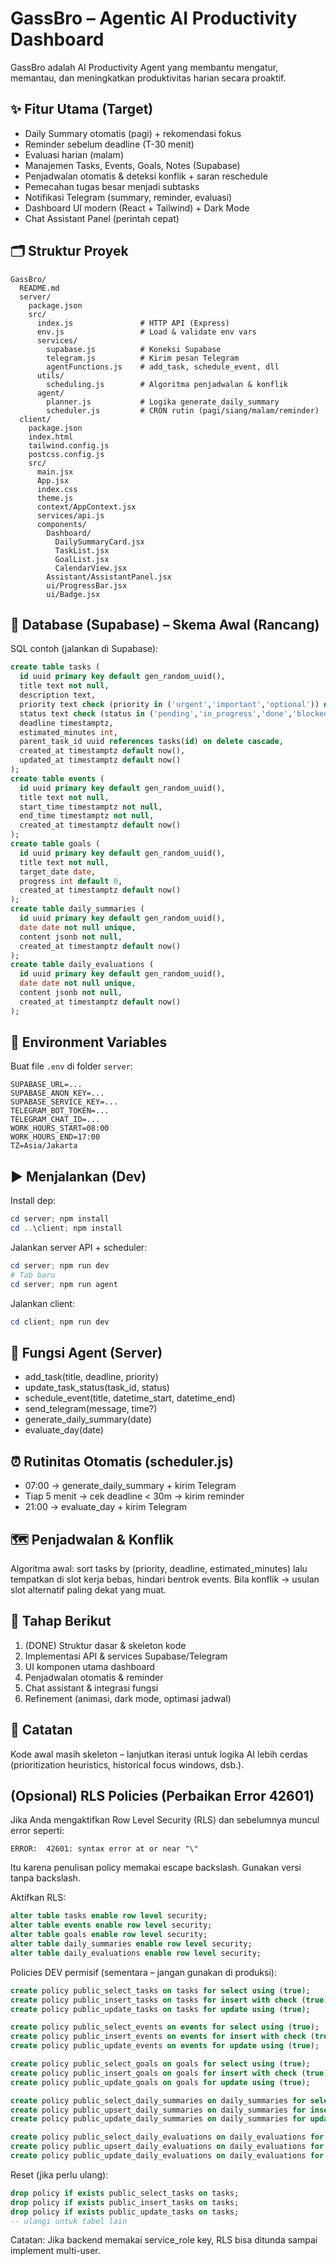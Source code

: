 # GassBro – Agentic AI Productivity Dashboard

GassBro adalah AI Productivity Agent yang membantu mengatur, memantau, dan meningkatkan produktivitas harian secara proaktif.

## ✨ Fitur Utama (Target)
- Daily Summary otomatis (pagi) + rekomendasi fokus
- Reminder sebelum deadline (T-30 menit)
- Evaluasi harian (malam)
- Manajemen Tasks, Events, Goals, Notes (Supabase)
- Penjadwalan otomatis & deteksi konflik + saran reschedule
- Pemecahan tugas besar menjadi subtasks
- Notifikasi Telegram (summary, reminder, evaluasi)
- Dashboard UI modern (React + Tailwind) + Dark Mode
- Chat Assistant Panel (perintah cepat)

## 🗂 Struktur Proyek
```
GassBro/
  README.md
  server/
    package.json
    src/
      index.js               # HTTP API (Express)
      env.js                 # Load & validate env vars
      services/
        supabase.js          # Koneksi Supabase
        telegram.js          # Kirim pesan Telegram
        agentFunctions.js    # add_task, schedule_event, dll
      utils/
        scheduling.js        # Algoritma penjadwalan & konflik
      agent/
        planner.js           # Logika generate_daily_summary
        scheduler.js         # CRON rutin (pagi/siang/malam/reminder)
  client/
    package.json
    index.html
    tailwind.config.js
    postcss.config.js
    src/
      main.jsx
      App.jsx
      index.css
      theme.js
      context/AppContext.jsx
      services/api.js
      components/
        Dashboard/
          DailySummaryCard.jsx
          TaskList.jsx
          GoalList.jsx
          CalendarView.jsx
        Assistant/AssistantPanel.jsx
        ui/ProgressBar.jsx
        ui/Badge.jsx
```

## 🧪 Database (Supabase) – Skema Awal (Rancang)
SQL contoh (jalankan di Supabase):
```sql
create table tasks (
  id uuid primary key default gen_random_uuid(),
  title text not null,
  description text,
  priority text check (priority in ('urgent','important','optional')) default 'important',
  status text check (status in ('pending','in_progress','done','blocked')) default 'pending',
  deadline timestamptz,
  estimated_minutes int,
  parent_task_id uuid references tasks(id) on delete cascade,
  created_at timestamptz default now(),
  updated_at timestamptz default now()
);
create table events (
  id uuid primary key default gen_random_uuid(),
  title text not null,
  start_time timestamptz not null,
  end_time timestamptz not null,
  created_at timestamptz default now()
);
create table goals (
  id uuid primary key default gen_random_uuid(),
  title text not null,
  target_date date,
  progress int default 0,
  created_at timestamptz default now()
);
create table daily_summaries (
  id uuid primary key default gen_random_uuid(),
  date date not null unique,
  content jsonb not null,
  created_at timestamptz default now()
);
create table daily_evaluations (
  id uuid primary key default gen_random_uuid(),
  date date not null unique,
  content jsonb not null,
  created_at timestamptz default now()
);
```

## 🔐 Environment Variables
Buat file `.env` di folder `server`:
```
SUPABASE_URL=... 
SUPABASE_ANON_KEY=...
SUPABASE_SERVICE_KEY=...
TELEGRAM_BOT_TOKEN=...
TELEGRAM_CHAT_ID=...
WORK_HOURS_START=08:00
WORK_HOURS_END=17:00
TZ=Asia/Jakarta
```

## ▶️ Menjalankan (Dev)
Install dep:
```powershell
cd server; npm install
cd ..\client; npm install
```
Jalankan server API + scheduler:
```powershell
cd server; npm run dev
# Tab baru
cd server; npm run agent
```
Jalankan client:
```powershell
cd client; npm run dev
```

## 🧠 Fungsi Agent (Server)
- add_task(title, deadline, priority)
- update_task_status(task_id, status)
- schedule_event(title, datetime_start, datetime_end)
- send_telegram(message, time?)
- generate_daily_summary(date)
- evaluate_day(date)

## ⏰ Rutinitas Otomatis (scheduler.js)
- 07:00 → generate_daily_summary + kirim Telegram
- Tiap 5 menit → cek deadline < 30m → kirim reminder
- 21:00 → evaluate_day + kirim Telegram

## 🗺 Penjadwalan & Konflik
Algoritma awal: sort tasks by (priority, deadline, estimated_minutes) lalu tempatkan di slot kerja bebas, hindari bentrok events. Bila konflik → usulan slot alternatif paling dekat yang muat.

## 🚀 Tahap Berikut
1. (DONE) Struktur dasar & skeleton kode
2. Implementasi API & services Supabase/Telegram
3. UI komponen utama dashboard
4. Penjadwalan otomatis & reminder
5. Chat assistant & integrasi fungsi
6. Refinement (animasi, dark mode, optimasi jadwal)

## 📌 Catatan
Kode awal masih skeleton – lanjutkan iterasi untuk logika AI lebih cerdas (prioritization heuristics, historical focus windows, dsb.).

## (Opsional) RLS Policies (Perbaikan Error 42601)
Jika Anda mengaktifkan Row Level Security (RLS) dan sebelumnya muncul error seperti:
```
ERROR:  42601: syntax error at or near "\"
```
Itu karena penulisan policy memakai escape backslash. Gunakan versi tanpa backslash.

Aktifkan RLS:
```sql
alter table tasks enable row level security;
alter table events enable row level security;
alter table goals enable row level security;
alter table daily_summaries enable row level security;
alter table daily_evaluations enable row level security;
```

Policies DEV permisif (sementara – jangan gunakan di produksi):
```sql
create policy public_select_tasks on tasks for select using (true);
create policy public_insert_tasks on tasks for insert with check (true);
create policy public_update_tasks on tasks for update using (true);

create policy public_select_events on events for select using (true);
create policy public_insert_events on events for insert with check (true);
create policy public_update_events on events for update using (true);

create policy public_select_goals on goals for select using (true);
create policy public_insert_goals on goals for insert with check (true);
create policy public_update_goals on goals for update using (true);

create policy public_select_daily_summaries on daily_summaries for select using (true);
create policy public_upsert_daily_summaries on daily_summaries for insert with check (true);
create policy public_update_daily_summaries on daily_summaries for update using (true);

create policy public_select_daily_evaluations on daily_evaluations for select using (true);
create policy public_upsert_daily_evaluations on daily_evaluations for insert with check (true);
create policy public_update_daily_evaluations on daily_evaluations for update using (true);
```

Reset (jika perlu ulang):
```sql
drop policy if exists public_select_tasks on tasks;
drop policy if exists public_insert_tasks on tasks;
drop policy if exists public_update_tasks on tasks;
-- ulangi untuk tabel lain
```

Catatan: Jika backend memakai service_role key, RLS bisa ditunda sampai implement multi-user.
